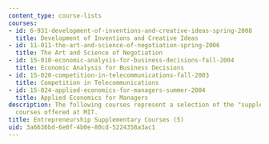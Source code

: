 ```yaml
---
content_type: course-lists
courses:
- id: 6-931-development-of-inventions-and-creative-ideas-spring-2008
  title: Development of Inventions and Creative Ideas
- id: 11-011-the-art-and-science-of-negotiation-spring-2006
  title: The Art and Science of Negotiation
- id: 15-010-economic-analysis-for-business-decisions-fall-2004
  title: Economic Analysis for Business Decisions
- id: 15-020-competition-in-telecommunications-fall-2003
  title: Competition in Telecommunications
- id: 15-024-applied-economics-for-managers-summer-2004
  title: Applied Economics for Managers
description: The following courses represent a selection of the "supplementary" entrepreneurship
  courses offered at MIT.
title: Entrepreneurship Supplementary Courses (5)
uid: 3a6636bd-6e0f-4b0e-80cd-5224358a3ac1
---
```

